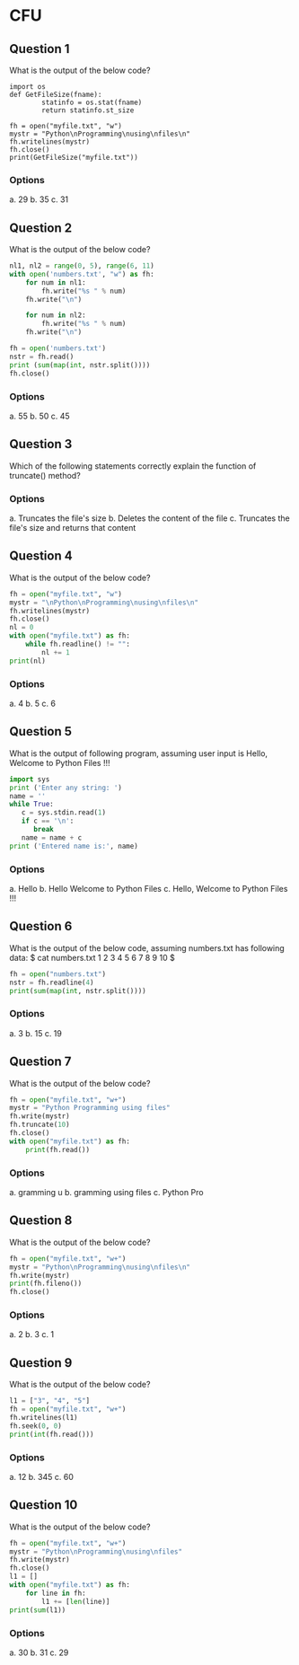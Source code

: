 # CFU

## Question 1
What is the output of the below code?
```
import os
def GetFileSize(fname):
        statinfo = os.stat(fname)
        return statinfo.st_size

fh = open("myfile.txt", "w")
mystr = "Python\nProgramming\nusing\nfiles\n"
fh.writelines(mystr)
fh.close()
print(GetFileSize("myfile.txt"))
````
### Options
a. 29
b. 35
c. 31

## Question 2
What is the output of the below code?
````python
nl1, nl2 = range(0, 5), range(6, 11)
with open('numbers.txt', "w") as fh:
	for num in nl1:
		fh.write("%s " % num)
	fh.write("\n")

	for num in nl2:
		fh.write("%s " % num)
	fh.write("\n")

fh = open('numbers.txt')
nstr = fh.read()
print (sum(map(int, nstr.split())))
fh.close()
````
### Options
a. 55
b. 50
c. 45

## Question 3
Which of the following statements correctly explain the function of truncate() method?
### Options
a. Truncates the file's size
b. Deletes the content of the file
c. Truncates the file's size and returns that content

## Question 4
What is the output of the below code?
````python
fh = open("myfile.txt", "w")
mystr = "\nPython\nProgramming\nusing\nfiles\n"
fh.writelines(mystr)
fh.close()
nl = 0
with open("myfile.txt") as fh:
	while fh.readline() != "":
		nl += 1
print(nl)
````
### Options
a. 4
b. 5
c. 6

## Question 5
What is the output of following program, assuming user input is 
Hello, Welcome to Python Files !!!
````python
import sys
print ('Enter any string: ')
name = ''
while True:
   c = sys.stdin.read(1)
   if c == '\n':
      break
   name = name + c
print ('Entered name is:', name)
````
### Options
a. Hello
b. Hello
Welcome to Python Files
c. Hello, Welcome to Python Files !!!

## Question 6
What is the output of the below code, assuming numbers.txt has following data:
$ cat numbers.txt 
1 2
3 4
5 6
7 8
9 10
$
````python
fh = open("numbers.txt")
nstr = fh.readline(4)
print(sum(map(int, nstr.split())))
````
### Options
a. 3
b. 15
c. 19

## Question 7
What is the output of the below code?
````python
fh = open("myfile.txt", "w+")
mystr = "Python Programming using files"
fh.write(mystr)
fh.truncate(10)
fh.close()
with open("myfile.txt") as fh:
	print(fh.read())
````
### Options
a. gramming u
b. gramming using files
c. Python Pro

## Question 8
What is the output of the below code?
````python
fh = open("myfile.txt", "w+")
mystr = "Python\nProgramming\nusing\nfiles\n"
fh.write(mystr)
print(fh.fileno())
fh.close()
````
### Options
a. 2
b. 3
c. 1

## Question 9
What is the output of the below code?
````python
l1 = ["3", "4", "5"]
fh = open("myfile.txt", "w+")
fh.writelines(l1)
fh.seek(0, 0)
print(int(fh.read()))
````
### Options
a. 12
b. 345
c. 60

## Question 10
What is the output of the below code?
````python
fh = open("myfile.txt", "w+")
mystr = "Python\nProgramming\nusing\nfiles"
fh.write(mystr)
fh.close()
l1 = []
with open("myfile.txt") as fh:
	for line in fh:
		l1 += [len(line)]
print(sum(l1))
````
### Options
a. 30
b. 31
c. 29


